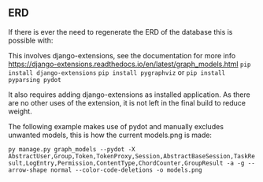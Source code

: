 
## ERD
If there is ever the need to regenerate the ERD of the database this is possible with:

This involves django-extensions, see the documentation for more info https://django-extensions.readthedocs.io/en/latest/graph_models.html
`pip install django-extensions`
`pip install pygraphviz` or `pip install pyparsing pydot`

It also requires adding django-extensions as installed application.
As there are no other uses of the extension, it is not left in the final build to reduce weight.

The following example makes use of pydot and manually excludes unwanted models, this is how the current models.png is made:

`py manage.py graph_models --pydot -X AbstractUser,Group,Token,TokenProxy,Session,AbstractBaseSession,TaskResult,LogEntry,Permission,ContentType,ChordCounter,GroupResult -a -g --arrow-shape normal --color-code-deletions -o models.png 
`
